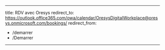 ---
title: RDV avec Oresys
redirect_to: https://outlook.office365.com/owa/calendar/OresysDigitalWorkplace@oresys.onmicrosoft.com/bookings/
redirect_from:
  - /demarrer
  - /Demarrer
 ---
